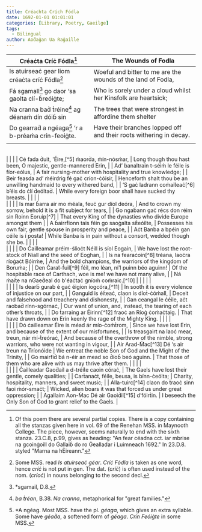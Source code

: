 ```yaml
---
title: Créachta Crích Fódla
date: 1692-01-01 01:01:01
categories: [Library, Poetry, Gaeilge]
tags:
  - Bilingual
author: Aoḋaġan Ua Raġaille
---
```


| Créaċta Críċ Fódla[^0] | The Wounds of Fodla |
| ---------------- | ------------------ |
| Is atuirseaċ gear liom créaċta críċ Fódla[^1] | Woeful and bitter to me are the wounds of the land of Fodla, |
| Fá sgamall[^2] go daor ‘sa gaolta clí-ḃreóiġte; | Who is sorely under a cloud whilst her Kinsfolk are heartsick; |
| Na cranna baḋ ṫréine[^3] ag déanaṁ dín dóiḃ sin | The trees that were strongest in affordine them shelter |
| Do gearraḋ a ngéaga[^4] ‘r a b-préaṁa crín-feoiġte. | Have their branches lopped off and their roots withering in decay. |
|  |  |
<br>
|  |  |
| Cé fada ḋuit, 'Éire,[^5] ṁaorḋa, ṁín-nósṁar, | Long though thou hast been, O majestic, gentle-mannered Erin, |
| Ad’ ḃanaltrain t-séiṁ le féile is fíor-eólus, | A fair nursing-mother with hospitality and true knowledge; |
| Beir feasda ad’ ṁéirdrig fé gaċ críon-ċóisir, | Henceforth shalt thou be an unwilling handmaid to every withered band, |
| ‘S gaċ ladrann coṁaiṫeaċ[^6] b’éis do ċlí ḋeóltaḋ. | While every foreign boor shall have sucked thy breasts. |
|  |  |
<br>
|  |  |
| Is mar ḃarra air mo ṁéala, feuċ gur díol deóra, | And to crown my sorrow, behold it is a fit subject for tears, |
| Go ngaḃann gaċ récs don réim sin Roinn Eoruip[^7] | That every King of the dynasties who divide Europe amongst them  |
| A ḃairrḟionn tais féin go saoġalta síṫeóilte, | Possesses his own fair, gentle spouse in prosperity and peace, |
| Aċt Banba a bpéin gan céile is í posta! | While Banba is in pain without a consort, wedded though she be. |
|  |  |
<br>
|  |  |
| Do Ċailleamar préim-ṡlioċt Néill is síol Eogain, | We have lost the root-stock of Niall and the seed of Eoghan, |
| Is na fearaċoin[^8] tréana, laoċra ríoġaċt Bóirṁe, | And the bold champions, the warriors of the kingdom of Boruṁa; |
| Den Ċaraṫ-ḟuil[^9] ḟéil, mo léan, ní’l puinn béo aguinn! | Of the hospitable race of Carthach, woe is me! we have not many alive, |
| Ná ṁaiṫe na nGaeḋeal do b'éaċtaċ gníoṁ coṁraic.[^10] | |
|  |  |
<br>
|  |  |
| Is dearḃ gurab é gaċ éigion íogcóra,[^11] | In sooth it is every violence of injustice on our part, |
| Ganguid is éiṫeaċ, claon is díoṫ-ċóṁall, | Deceit and falsehood and treachery and dishonesty, |
| Gan ceangal le ċéile, aċt raobaḋ rínn-sgórnaċ, | Our want of union, and, instead, the tearing of each other’s throats, |
| Do ṫarraing ar Éirinn[^12] fraoċ an Ríoġ ċoṁaċtaig. | That have drawn down on Erin keenly the rage of the Mighty King. |
|  |  |
<br>
|  |  |
| Dó ċailleamar Éire is méad ár mío-ċoṁṫrom, | Since we have lost Erin, and because of the extent of our misfortunes, |
| Is treasgairt na laoċ mear, treun, nár ṁí-ṫreóraċ, | And because of the overthrow of the nimble, strong warriors, who were not wanting in vigour, |
| Air Arad-Ṁac[^13] Dé ‘s air ṫreun na Tríonóide | We entreat the noble Son of God and the Might of the Trinity, |
| Go mairfiḋ bá n-éir an mead so ḋíoḃ beó aguinn. | That those of them who are alive with us may thrive after them. |
|  |  |
<br>
|  |  |
| Ċailleadar Gaoḋail a d-tréiṫe caoin córaċ, | The Gaels have lost their gentle, comely qualities; |
| Carṫanaċt, féile, beusa, is bínn-ċeólta; | Charity, hospitality, manners, and sweet music; |
| Alla-tuirc[^14] claon do ṫraoċ sinn faoi ṁór-smaċt; | Wicked, alien boars it was that forced us under great oppression; |
| Agallaim Aon-Ṁac Dé air Gaoiḋil[^15] d’fóirṫin. | I beseech the Only Son of God to grant relief to the Gaels. |


[^0]: Of this poem there are several partial copies. There is a copy containing all the stanzas given here in vol. 69 of the Renehan MSS. in Maynooth College. The piece, however, seems naturally to end with the sixth stanza. 23.C.8, p.99, gives as heading: "An fear céadna cct. iar mbrise na gcoinġoill do Ġallaiḃ do ro Ġealladar i Luimneach 1692." In 23.D.8. styled "Marna na hĖireann."
[^1]: Some MSS. read *Is atuirseaċ géar*. *Críċ Fódla* is taken as one word, hence *críċ* is not put in gen. The dat. (*críċ*) is often used instead of the nom. (*críoċ*) in nouns belonging to the second decl.
[^2]: *sgamail, D.8.
[^3]: *ba ṫréan*, B.38. *Na cranna*, metaphorical for "great families."
[^4]: *A ngéag. Most MSS. have the pl. *géaga*, which gives an extra syllable. Some have *géaḋa*, a softened form of *géaga*. *Crín Feóiġte* in some MSS.
[^5]: *'Éire*, for *a Éire*, the *a* being absorbed by the initial vowel.
[^6]: *Caéṫaċ* for *coiṁiġṫeaċ*, generally pron. *caoiṫeaċ*.
[^7]: *Roinn Eóroip*, the Continent of Europe; it is not declined. *Deréim ċirt*, of the true sovereignty. *Gaċ récs*, all the kings.
[^8]: *Fearaċoin*, pl. of *fearaċú*, i.e., *fearċú*.
[^9]: *Carraṫ-ḟuil*. Some MSS. have *caruid-ḟuil*. The word *cárrṫaċ* is sometimes trisyllabic, *carraṫaċ*; cf. *feárr*, *fearra*.
[^10]: Some MSS. and First Edition read *Is fada sinn tréiṫ fá léir-scrios ḃuiḋin Leópaid*: "And long have we been helpless under the devastation of Leopold’s band."
[^11]: *Íogcóraċ*, gen. of *íogcóir* or *éagcóir*, "wrong, injustice."
[^12]: *Ar Éirinn*. Some MSS. give *go faoḃraċ*.
[^13]: *Mí-ċóṁṫrom*, "injustice, inequality of treatment."
[^14]: *Arrad-Ṁac*, i.e., *Ard-Ṁac*, see note 9.
The form of "wishing" in lines 23-4 is general in Irish; cf. the following from *Donnċaḋ Caoċ Ó Maṫġaṁna*: *\'S an té do ġairm díom Splinc, ar Ċríost nár ḟeiciḋ sé splannc*\'.
[^15]: *Alla-ṫuirc* = *all-ṫuirc*.
[^16]: *Gaoiḋil*, nom. for dat.